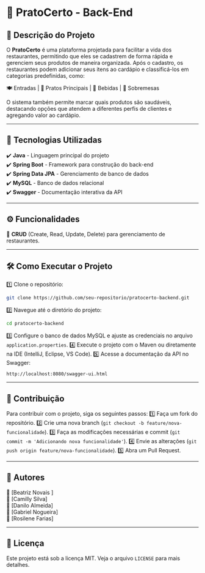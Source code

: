 # 📌 PratoCerto - Back-End

## 📖 Descrição do Projeto

O **PratoCerto** é uma plataforma projetada para facilitar a vida dos restaurantes, permitindo que eles se cadastrem de forma rápida e gerenciem seus produtos de maneira organizada. Após o cadastro, os restaurantes podem adicionar seus itens ao cardápio e classificá-los em categorias predefinidas, como:

🍽️ Entradas  | 🥘 Pratos Principais  | 🍹 Bebidas  | 🍰 Sobremesas  

O sistema também permite marcar quais produtos são saudáveis, destacando opções que atendem a diferentes perfis de clientes e agregando valor ao cardápio. 

---

## 🚀 Tecnologias Utilizadas

✔️ **Java** - Linguagem principal do projeto  
✔️ **Spring Boot** - Framework para construção do back-end  
✔️ **Spring Data JPA** - Gerenciamento de banco de dados  
✔️ **MySQL** - Banco de dados relacional  
✔️ **Swagger** - Documentação interativa da API  

---

## ⚙️ Funcionalidades

🔹 **CRUD** (Create, Read, Update, Delete) para gerenciamento de restaurantes.

---

## 🛠️ Como Executar o Projeto

1️⃣ Clone o repositório:
   ```sh
   git clone https://github.com/seu-repositorio/pratocerto-backend.git
   ```
2️⃣ Navegue até o diretório do projeto:
   ```sh
   cd pratocerto-backend
   ```
3️⃣ Configure o banco de dados MySQL e ajuste as credenciais no arquivo `application.properties`.
4️⃣ Execute o projeto com o Maven ou diretamente na IDE (IntelliJ, Eclipse, VS Code).
5️⃣ Acesse a documentação da API no Swagger:
   ```
   http://localhost:8080/swagger-ui.html
   ```

---

## 🤝 Contribuição
Para contribuir com o projeto, siga os seguintes passos:
1️⃣ Faça um fork do repositório.
2️⃣ Crie uma nova branch (`git checkout -b feature/nova-funcionalidade`).
3️⃣ Faça as modificações necessárias e commit (`git commit -m 'Adicionando nova funcionalidade'`).
4️⃣ Envie as alterações (`git push origin feature/nova-funcionalidade`).
5️⃣ Abra um Pull Request.

---

## 👥 Autores
📌 [Beatriz Novais ]  
📌 [Camilly Silva]  
📌 [Danilo Almeida]  
📌 [Gabriel Nogueira]  
📌 [Rosilene Farias]  


---

## 📜 Licença
Este projeto está sob a licença MIT. Veja o arquivo `LICENSE` para mais detalhes.

